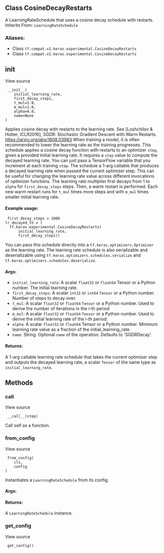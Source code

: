 ## Class CosineDecayRestarts
A LearningRateSchedule that uses a cosine decay schedule with restarts.
Inherits From: `LearningRateSchedule`
### Aliases:
- Class `tf.compat.v1.keras.experimental.CosineDecayRestarts`
- Class `tf.compat.v2.keras.experimental.CosineDecayRestarts`
## __init__
View source

```
 __init__(
    initial_learning_rate,
    first_decay_steps,
    t_mul=2.0,
    m_mul=1.0,
    alpha=0.0,
    name=None
)
```
Applies cosine decay with restarts to the learning rate.
See [Loshchilov & Hutter, ICLR2016], SGDR: Stochastic Gradient Descent with Warm Restarts. https://arxiv.org/abs/1608.03983
When training a model, it is often recommended to lower the learning rate as the training progresses. This schedule applies a cosine decay function with restarts to an optimizer `step`, given a provided initial learning rate. It requires a `step` value to compute the decayed learning rate. You can just pass a TensorFlow variable that you increment at each training `step`.
The schedule a 1-arg callable that produces a decayed learning rate when passed the current optimizer step. This can be useful for changing the learning rate value across different invocations of optimizer functions.
The learning rate multiplier first decays from 1 to `alpha` for `first_decay_steps` steps. Then, a warm restart is performed. Each new warm restart runs for `t_mul` times more steps and with `m_mul` times smaller initial learning rate.
#### Example usage:

```
 first_decay_steps = 1000
lr_decayed_fn = (
  tf.keras.experimental.CosineDecayRestarts(
      initial_learning_rate,
      first_decay_steps))
```
You can pass this schedule directly into a `tf.keras.optimizers.Optimizer` as the learning rate. The learning rate schedule is also serializable and deserializable using `tf.keras.optimizers.schedules.serialize` and `tf.keras.optimizers.schedules.deserialize`.
#### Args:
- `initial_learning_rate`: A scalar `float32` or `float64` Tensor or a Python number. The initial learning rate.
- `first_decay_steps`: A scalar `int32` or `int64` `Tensor` or a Python number. Number of steps to decay over.
- `t_mul`: A scalar `float32` or `float64` `Tensor` or a Python number. Used to derive the number of iterations in the i-th period
- `m_mul`: A scalar `float32` or `float64` `Tensor` or a Python number. Used to derive the initial learning rate of the i-th period:
- `alpha`: A scalar `float32` or `float64` Tensor or a Python number. Minimum learning rate value as a fraction of the initial_learning_rate.
- `name`: String. Optional `name` of the operation. Defaults to 'SGDRDecay'.
#### Returns:
A 1-arg callable learning rate schedule that takes the current optimizer step and outputs the decayed learning rate, a scalar `Tensor` of the same type as `initial_learning_rate`.
## Methods
### __call__
View source

```
 __call__(step)
```
Call self as a function.
### from_config
View source

```
 from_config(
    cls,
    config
)
```
Instantiates a `LearningRateSchedule` from its config.
#### Args:
#### Returns:
A `LearningRateSchedule` instance.
### get_config
View source

```
 get_config()
```
